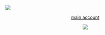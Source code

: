   ![](DIV)
  <p align="center"
    

<p align="center"

 [main account](https://github.com/REVERISTCALICO)
 <p align="center"

   ![](https://file.garden/aMn-jzbg43nKL-ik/e45f9dec082d75ce01397dede18394f2-removebg-preview%20(1).png)
   <p align="center"
